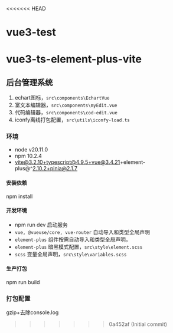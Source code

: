 <<<<<<< HEAD
# vue3-test
vue3-ts-element-plus-vite
=======
## 后台管理系统

 1. echart图标，`src\components\EchartVue`
 2. 富文本编辑器，`src\components\myEdit.vue`
 3. 代码编辑器，`src\components\cod-edit.vue`
 4. iconfy离线打包配置，`src\utils\iconfy-load.ts`

### 环境
- node v20.11.0
- npm 10.2.4
- vite@3.2.10+typescript@4.9.5+vue@3.4.21+element-plus@^2.10.2+pinia@2.1.7

#### 安装依赖

npm install

#### 开发环境

* npm run dev 启动服务
* `vue, @vueuse/core, vue-router` 自动导入和类型全局声明
* `element-plus` 组件按需自动导入和类型全局声明，
* `element-plus` 暗黑模式配置，`src\style\element.scss`
* `scss` 变量全局声明，`src\style\variables.scss`

#### 生产打包

npm run build

### 打包配置

gzip+去除console.log
>>>>>>> 0a452af (Initial commit)
